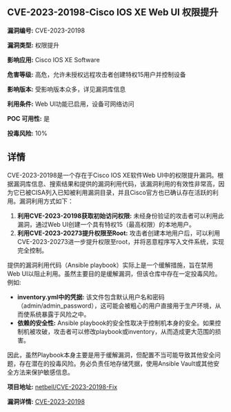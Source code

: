 ## CVE-2023-20198-Cisco IOS XE Web UI 权限提升

**漏洞编号:** CVE-2023-20198

**漏洞类型:** 权限提升

**影响应用:** Cisco IOS XE Software

**危害等级:** 高危，允许未授权远程攻击者创建特权15用户并控制设备

**影响版本:** 受影响版本众多，详见漏洞库信息

**利用条件:** Web UI功能已启用，设备可网络访问

**POC 可用性:** 是

**投毒风险:** 10%

## 详情

CVE-2023-20198是一个存在于Cisco IOS XE软件Web UI中的权限提升漏洞。根据漏洞库信息、搜索结果和提供的漏洞利用代码，该漏洞利用的有效性非常高，因为它已被CISA列入已知被利用漏洞目录，并且Cisco官方也已确认存在活跃的利用。漏洞利用方式如下：

1.  **利用CVE-2023-20198获取初始访问权限:** 未经身份验证的攻击者可以利用此漏洞，通过Web UI创建一个具有特权15（最高权限）的本地用户。
2.  **利用CVE-2023-20273提升权限至Root:** 攻击者创建本地用户后，可以利用CVE-2023-20273进一步提升权限至root，并将恶意程序写入文件系统，实现完全控制。

提供的漏洞利用代码（Ansible playbook）实际上是一个缓解措施，旨在禁用Web UI以阻止利用。虽然主要目的是缓解漏洞，但该仓库中存在一定投毒风险。例如:

*   **inventory.yml中的凭据:**  该文件包含默认用户名和密码（admin/admin_password），这可能会被粗心的用户直接用于生产环境，从而使系统暴露于风险之中。
*   **依赖的安全性:**  Ansible playbook的安全性取决于控制机本身的安全。如果控制机被攻破，攻击者可以修改playbook或inventory，从而造成更大范围的损害。

因此，虽然Playbook本身主要是用于缓解漏洞，但配置不当可能导致其他安全问题，存在潜在的投毒风险。务必负责任地存储凭据，使用Ansible Vault或其他安全方法来保护敏感信息。

**项目地址:** [netbell/CVE-2023-20198-Fix](https://github.com/netbell/CVE-2023-20198-Fix)

**漏洞详情:** [CVE-2023-20198](https://nvd.nist.gov/vuln/detail/CVE-2023-20198)